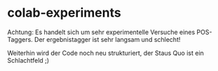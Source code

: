 # colab-experiments

Achtung:
Es handelt sich um sehr experimentelle Versuche eines POS-Taggers.
Der ergebnistagger ist sehr langsam und schlecht!

Weiterhin wird der Code noch neu strukturiert, der Staus Quo ist ein Schlachtfeld ;)
